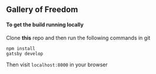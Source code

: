 ## Gallery of Freedom

#### To get the build running locally
Clone **this** repo and then run the following commands in git
```
npm install
gatsby develop
```
Then visit `localhost:8000` in your browser
